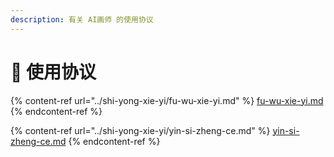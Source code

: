 ```yaml
---
description: 有关 AI画师 的使用协议
---
```


# 🤝 使用协议

{% content-ref url="../shi-yong-xie-yi/fu-wu-xie-yi.md" %}
[fu-wu-xie-yi.md](../shi-yong-xie-yi/fu-wu-xie-yi.md)
{% endcontent-ref %}

{% content-ref url="../shi-yong-xie-yi/yin-si-zheng-ce.md" %}
[yin-si-zheng-ce.md](../shi-yong-xie-yi/yin-si-zheng-ce.md)
{% endcontent-ref %}
